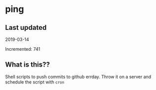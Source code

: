 # ping

## Last updated
2019-03-14

Incremented: 741

## What is this??
Shell scripts to push commits to github errday. Throw it on a server and schedule the script with `cron`
